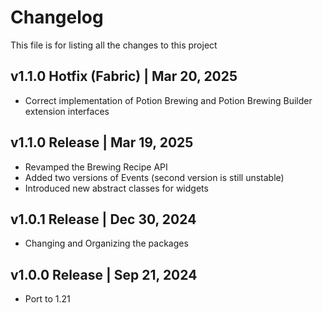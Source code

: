# Changelog
This file is for listing all the changes to this project

## v1.1.0 Hotfix (Fabric) | Mar 20, 2025
- Correct implementation of Potion Brewing and Potion Brewing Builder extension interfaces

## v1.1.0 Release | Mar 19, 2025
- Revamped the Brewing Recipe API
- Added two versions of Events (second version is still unstable)
- Introduced new abstract classes for widgets

## v1.0.1 Release | Dec 30, 2024
- Changing and Organizing the packages

## v1.0.0 Release | Sep 21, 2024
- Port to 1.21